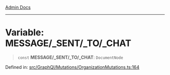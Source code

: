 [Admin Docs](/)

***

# Variable: MESSAGE/_SENT/_TO/_CHAT

> `const` **MESSAGE/_SENT/_TO/_CHAT**: `DocumentNode`

Defined in: [src/GraphQl/Mutations/OrganizationMutations.ts:164](https://github.com/PalisadoesFoundation/talawa-admin/blob/main/src/GraphQl/Mutations/OrganizationMutations.ts#L164)
